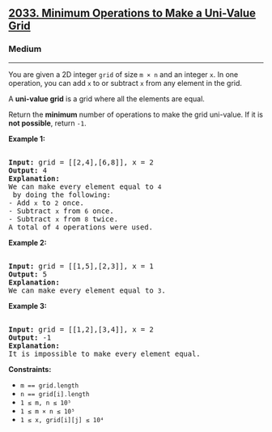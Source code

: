 ### <h2><a href="https://leetcode.com/problems/minimum-operations-to-make-a-uni-value-grid/">2033. Minimum Operations to Make a Uni-Value Grid</a></h2>  
<h3>Medium</h3>  
<hr>  
<div>  
<p>You are given a 2D integer <code>grid</code> of size <code>m × n</code> and an integer <code>x</code>. In one operation, you can add <code>x</code> to or subtract <code>x</code> from any element in the grid.</p>  

<p>A <strong>uni-value grid</strong> is a grid where all the elements are equal.</p>  

<p>Return the <strong>minimum</strong> number of operations to make the grid uni-value. If it is <strong>not possible</strong>, return <code>-1</code>.</p>  

<p><strong>Example 1:</strong></p>  
<pre>  
<strong>Input:</strong> grid = [[2,4],[6,8]], x = 2  
<strong>Output:</strong> 4  
<strong>Explanation:</strong>  
We can make every element equal to <code>4</code> by doing the following:  
- Add <code>x</code> to <code>2</code> once.  
- Subtract <code>x</code> from <code>6</code> once.  
- Subtract <code>x</code> from <code>8</code> twice.  
A total of <code>4</code> operations were used.  
</pre>  

<p><strong>Example 2:</strong></p>  
<pre>  
<strong>Input:</strong> grid = [[1,5],[2,3]], x = 1  
<strong>Output:</strong> 5  
<strong>Explanation:</strong>  
We can make every element equal to <code>3</code>.  
</pre>  

<p><strong>Example 3:</strong></p>  
<pre>  
<strong>Input:</strong> grid = [[1,2],[3,4]], x = 2  
<strong>Output:</strong> -1  
<strong>Explanation:</strong>  
It is impossible to make every element equal.  
</pre>  

<p><strong>Constraints:</strong></p>  
<ul>  
<li><code>m == grid.length</code></li>  
<li><code>n == grid[i].length</code></li>  
<li><code>1 ≤ m, n ≤ 10⁵</code></li>  
<li><code>1 ≤ m × n ≤ 10⁵</code></li>  
<li><code>1 ≤ x, grid[i][j] ≤ 10⁴</code></li>  
</ul>  
</div>  
